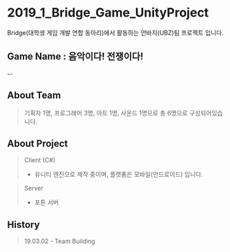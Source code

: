 2019_1_Bridge_Game_UnityProject
==
Bridge(대학생 게임 개발 연합 동아리)에서 활동하는 언바지(UBZ)팀 프로젝트 입니다.

## Game Name : 음악이다! 전쟁이다!
--

## About Team

> 기획자 1명, 프로그래머 3명, 아트 1명, 사운드 1명으로 총 6명으로 구성되어있습니다.

## About Project

> Client (C#)
>- 유니티 엔진으로 제작 중이며, 플랫폼은 모바일(안드로이드) 입니다.

> Server
>- 포톤 서버

## History

> 19.03.02 - Team Building
